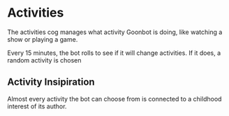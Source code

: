 # Activities
The activities cog manages what activity Goonbot is doing, like watching a show or playing a game.

Every 15 minutes, the bot rolls to see if it will change activities. If it does, a random activity is chosen

## Activity Insipiration
Almost every activity the bot can choose from is connected to a childhood interest of its author.
